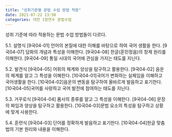 ```yaml
---
title: "성취기준별 문법 수업 방법 적용"
date: 2021-07-22 13:58
categories: 대전 1정연수 문법수업
---
```


성취 기준에 따라 적용하는 문법 수업 방법들이 다르다.

5.1. 설명식
[9국04-01] 언어의 본질에 대한 이해를 바탕으로 하여 국어 생활을 한다.
[9국04-07] 담화의 개념과 특성을 이해한다.
[9국04-08] 한글(훈민정음)의 창제 원리를 이해한다.
[9국04-09] 통일 시대의 국어에 관심을 가지는 태도를 지닌다.

5.2. 발견식
[9국04-05] 어휘의 체계와 양상을 탐구하고 활용한다.
[9국04-02] 음운의 체계를 알고 그 특성을 이해한다.
[10국04-01]국어가 변화하는 실체임을 이해하고 국어생활을 한다.
[10국04-02]음운의 변동을 탐구하여 올바르게 발음하고 표기한다.
[10국04-05]국어를 사랑하고 국어 발전에 참여하는 태도를 지닌다.

5.3. 거꾸로식
[9국04-04] 품사의 종류를 알고 그 특성을 이해한다.
[9국04-06] 문장의 짜임과 양상을 탐구하고 활용한다.
[10국04-03]문법 요소의 특성을 탐구하고 상황에 맞게 사용한다.

5.4. 훈련식
[9국04-03] 단어를 정확하게 발음하고 표기한다.
[10국04-04]한글 맞춤법의 기본 원리와 내용을 이해한다.
